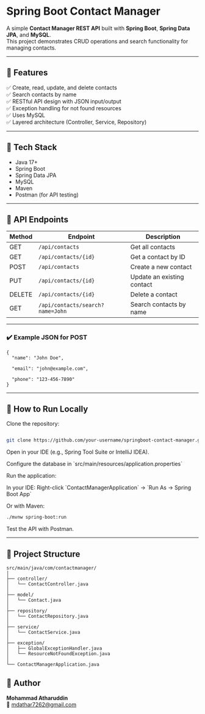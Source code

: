 # Spring Boot Contact Manager

A simple **Contact Manager REST API** built with **Spring Boot**, **Spring Data JPA**, and **MySQL**.  
This project demonstrates CRUD operations and search functionality for managing contacts.

---

## 📌 Features

✅ Create, read, update, and delete contacts  
✅ Search contacts by name  
✅ RESTful API design with JSON input/output  
✅ Exception handling for not found resources  
✅ Uses MySQL   
✅ Layered architecture (Controller, Service, Repository)

---

## 📌 Tech Stack

- Java 17+
- Spring Boot
- Spring Data JPA
- MySQL
- Maven
- Postman (for API testing)

---

## 📌 API Endpoints

| Method | Endpoint | Description |
|--------|----------|-------------|
| GET    | `/api/contacts`                 | Get all contacts           |
| GET    | `/api/contacts/{id}`            | Get a contact by ID        |
| POST   | `/api/contacts`                 | Create a new contact       |
| PUT    | `/api/contacts/{id}`            | Update an existing contact |
| DELETE | `/api/contacts/{id}`            | Delete a contact           |
| GET    | `/api/contacts/search?name=John`| Search contacts by name    |

---

### ✔️ Example JSON for POST

```
{
  "name": "John Doe",

  "email": "john@example.com",

  "phone": "123-456-7890"
}
```

---

## 📌 How to Run Locally

Clone the repository:

```bash

git clone https://github.com/your-username/springboot-contact-manager.git
```

Open in your IDE (e.g., Spring Tool Suite or IntelliJ IDEA).

Configure the database in \`src/main/resources/application.properties\`

Run the application:

In your IDE: Right-click \`ContactManagerApplication\` → \`Run As → Spring Boot App\`

Or with Maven:

```bash
./mvnw spring-boot:run
```

Test the API with Postman.

---

## 📌 Project Structure

```none
src/main/java/com/contactmanager/
│
├── controller/
│   └── ContactController.java
│
├── model/
│   └── Contact.java
│
├── repository/
│   └── ContactRepository.java
│
├── service/
│   └── ContactService.java
│
├── exception/
│   ├── GlobalExceptionHandler.java
│   └── ResourceNotFoundException.java
│
└── ContactManagerApplication.java
```

## 📌 Author

**Mohammad Atharuddin**  
📧 mdathar7262@gmail.com
